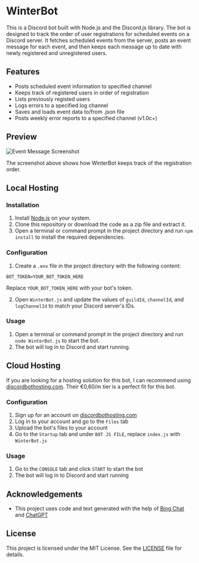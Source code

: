 # WinterBot

This is a Discord bot built with Node.js and the Discord.js library. The bot is designed to track the order of user registrations for scheduled events on a Discord server. It fetches scheduled events from the server, posts an event message for each event, and then keeps each message up to date with newly registered and unregistered users.

## Features

- Posts scheduled event information to specified channel
- Keeps track of registered users in order of registration
- Lists previously registed users
- Logs errors to a specified log channel
- Saves and loads event data to/from .json file
- Posts weekly error reports to a specified channel (v1.0c+)

## Preview

![Event Message Screenshot](https://i.imgur.com/RMabYb4.png)

The screenshot above shows how WinterBot keeps track of the registration order.

## Local Hosting

### Installation

1. Install [Node.js](https://nodejs.org/en/) on your system.
2. Clone this repository or download the code as a zip file and extract it.
3. Open a terminal or command prompt in the project directory and run `npm install` to install the required dependencies.

### Configuration

1. Create a `.env` file in the project directory with the following content:

```
BOT_TOKEN=YOUR_BOT_TOKEN_HERE
```

Replace `YOUR_BOT_TOKEN_HERE` with your bot's token.

2. Open `WinterBot.js` and update the values of `guildId`, `channelId`, and `logChannelId` to match your Discord server's IDs.

### Usage

1. Open a terminal or command prompt in the project directory and run `node WinterBot.js` to start the bot.
2. The bot will log in to Discord and start running.

## Cloud Hosting

If you are looking for a hosting solution for this bot, I can recommend using [discordbothosting.com](https://discordbothosting.com/). Their €0,60/m tier is a perfect fit for this bot.

### Configuration

1. Sign up for an account on [discordbothosting.com](https://discordbothosting.com/)
2. Log in to your account and go to the `Files` tab
3. Upload the bot's files to your account
4. Go to the `Startup` tab and under `BOT JS FILE`, replace `index.js` with `WinterBot.js`

### Usage

1. Go to the `CONSOLE` tab and click `START` to start the bot
2. The bot will log in to Discord and start running

<!---
## Screenshots

Here are some screenshots of WinterBot in action:

### Event Message

This is a screenshot of an event message showing subscribed and unsubscribed users:

![Event Message Screenshot](event-message-screenshot.png)

### Error Log Channel

This is a screenshot of the error log channel showing error messages posted by WinterBot:

![Error Log Channel Screenshot](error-log-channel-screenshot.png)

### Weekly Error Report

This is a screenshot of the weekly error report posted by WinterBot:

![Weekly Error Report Screenshot](weekly-error-report-screenshot.png)
-->
## Acknowledgements

- This project uses code and text generated with the help of [Bing Chat]([https://discordbothosting.com/](https://www.bing.com/search?q=Bing+AI&showconv=1)) and [ChatGPT](https://chat.openai.com/)

## License

This project is licensed under the MIT License. See the [LICENSE](LICENSE) file for details.
